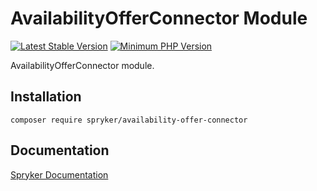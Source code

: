 # AvailabilityOfferConnector Module
[![Latest Stable Version](https://poser.pugx.org/spryker/availability-offer-connector/v/stable.svg)](https://packagist.org/packages/spryker/availability-offer-connector)
[![Minimum PHP Version](https://img.shields.io/badge/php-%3E%3D%207.4-8892BF.svg)](https://php.net/)

AvailabilityOfferConnector module.

## Installation

```
composer require spryker/availability-offer-connector
```

## Documentation

[Spryker Documentation](https://docs.spryker.com)
